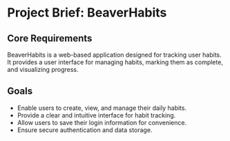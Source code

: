 # Project Brief: BeaverHabits

## Core Requirements

BeaverHabits is a web-based application designed for tracking user habits. It provides a user interface for managing habits, marking them as complete, and visualizing progress.

## Goals

-   Enable users to create, view, and manage their daily habits.
-   Provide a clear and intuitive interface for habit tracking.
-   Allow users to save their login information for convenience.
-   Ensure secure authentication and data storage.

